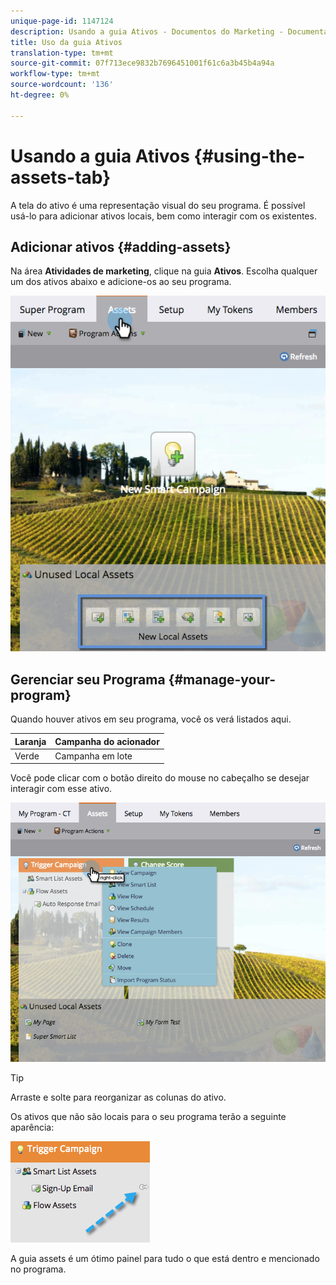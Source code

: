 ```yaml
---
unique-page-id: 1147124
description: Usando a guia Ativos - Documentos do Marketing - Documentação do produto
title: Uso da guia Ativos
translation-type: tm+mt
source-git-commit: 07f713ece9832b7696451001f61c6a3b45b4a94a
workflow-type: tm+mt
source-wordcount: '136'
ht-degree: 0%

---
```



# Usando a guia Ativos {#using-the-assets-tab}

A tela do ativo é uma representação visual do seu programa. É possível usá-lo para adicionar ativos locais, bem como interagir com os existentes.

## Adicionar ativos {#adding-assets}

Na área **Atividades de marketing**, clique na guia **Ativos**. Escolha qualquer um dos ativos abaixo e adicione-os ao seu programa.

![](assets/programassets.png)

## Gerenciar seu Programa {#manage-your-program}

Quando houver ativos em seu programa, você os verá listados aqui.

| Laranja | Campanha do acionador |
|---|---|
| Verde | Campanha em lote |

Você pode clicar com o botão direito do mouse no cabeçalho se desejar interagir com esse ativo.

![](assets/assetsprefilled.png)

>[!TIP]
>
>Arraste e solte para reorganizar as colunas do ativo.

Os ativos que não são locais para o seu programa terão a seguinte aparência:

![](assets/image2014-9-18-16-3a30-3a33.png)

A guia assets é um ótimo painel para tudo o que está dentro e mencionado no programa.
